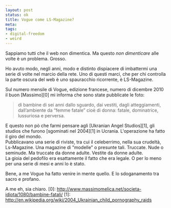 ```yaml
--- 
layout: post
status: ok
title: Vogue come LS-Magazine?
meta: 
tags: 
- digital-freedom
- weird
---
```

Sappiamo tutti che il web non dimentica. Ma questo *non dimenticare* alle volte è un problema. Grosso.  
  
Ho avuto modo, negli anni, modo e distinto dispiacere di imbattermi una serie di volte nel marcio della rete. Uno di questi marci, che per chi controlla la parte oscura del web è uno spauracchio ricorrente, è LS-Magazine.  
  
Sul numero mensile di Vogue, edizione francese, numero di dicembre 2010 il buon [Massimo][0] mi informa che sono state pubblicate le foto:
> di bambine di sei anni dallo sguardo, dai vestiti, dagli atteggiamenti, dall’ambiente da “femme fatale” cioè di donna: fatale, dominatrice, lussuriosa e perversa.  
  
E questo non pò che farmi pensare agli [Ukranian Angel Studios][1], gli studios che furono [sgominati nel 2004][1] in Ucrania. L'operazione ha fatto il giro del mondo.  
Pubblicavano una serie di riviste, tra cui il celeberrimo, nella sua crudeltà, Ls-Magazine. Una magazine di "modelle" o presunte tali. Truccate. Nude o seminude. Ma truccate da donne adulte. Vestite da donne adulte.  
La gioia del pedofilo era esattamente il fatto che era legale. O per lo meno per una serie di mesi e anni lo è stato.  
  
Bene, a me Vogue ha fatto venire in mente quello. E lo sdoganamento tra sacro e profano.  
  
A me eh, sia chiaro. 
[0]: http://www.massimomelica.net/societa-idiota/1080/bambine-fatali/
[1]: http://en.wikipedia.org/wiki/2004_Ukrainian_child_pornography_raids
